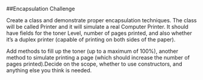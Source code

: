 ##Encapsulation Challenge

Create a class and demonstrate proper encapsulation techniques. 
The class will be called Printer and it will simulate a real Computer Printer.
 It should have fields for the toner Level, number of pages printed, and also whether it’s a duplex printer (capable of printing on both sides of the paper).

Add methods to fill up the toner (up to a maximum of 100%), another method to simulate printing a page (which should increase the number of pages printed).Decide on the scope, whether to use constructors, and anything else you think is needed.
